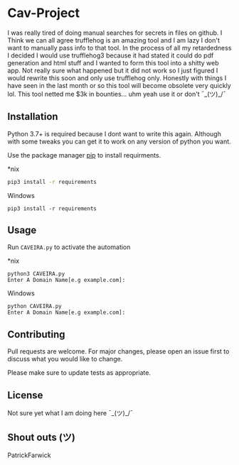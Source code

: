 # Cav-Project

I was really tired of doing manual searches for secrets in files on github.
I Think we can all agree trufflehog is an amazing tool and I am lazy I don't want to manually pass info to that tool.
In the process of all my retardedness I decided I would use trufflehog3 because it had stated it could do pdf generation and html stuff and I wanted to form this tool into a shitty web app.
Not really sure what happened but it did not work so I just figured I would rewrite this soon and only use trufflehog only.
Honestly with things I have seen in the last month or so this tool will become obsolete very quickly lol.
This tool netted me $3k in bounties...
uhm yeah use it or don't ¯\_(ツ)_/¯


## Installation
Python 3.7+ is required because I dont want to write this again. Although with some tweaks you can get it to work on any version of python you want.

Use the package manager [pip](https://pip.pypa.io/en/stable/) to install requirments.

*nix
```bash
pip3 install -r requirements
```

Windows
```cmd.exe or powershell
pip3 install -r requirements
```
## Usage

Run `CAVEIRA.py` to activate the automation

*nix
```
python3 CAVEIRA.py
Enter A Domain Name[e.g example.com]:

```
Windows
```
python CAVEIRA.py
Enter A Domain Name[e.g example.com]:
```
## Contributing
Pull requests are welcome. For major changes, please open an issue first to discuss what you would like to change.

Please make sure to update tests as appropriate.

## License
Not sure yet what I am doing here ¯\_(ツ)_/¯

## Shout outs (ツ)
PatrickFarwick

